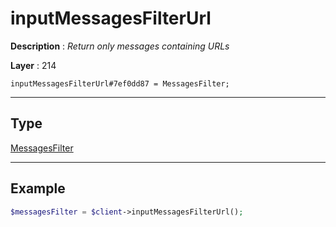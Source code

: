 # inputMessagesFilterUrl

**Description** : *Return only messages containing URLs*

**Layer** : 214

```tl
inputMessagesFilterUrl#7ef0dd87 = MessagesFilter;
```

---

## Type

[MessagesFilter](type/MessagesFilter)

---

## Example

```php
$messagesFilter = $client->inputMessagesFilterUrl();
```